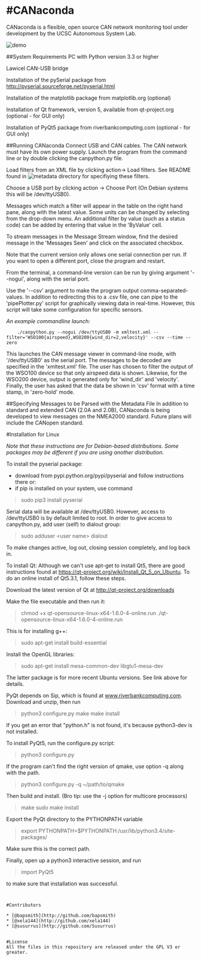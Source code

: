 #**CANaconda**
==========
CANaconda is a flexible, open source CAN network monitoring tool under development by the UCSC Autonomous System Lab.

![demo](http://i39.tinypic.com/2gxebg4.jpg)


##System Requirements
PC with Python version 3.3 or higher

Lawicel CAN-USB bridge 

Installation of the pySerial package from http://pyserial.sourceforge.net/pyserial.html

Installation of the matplotlib package from matplotlib.org (optional)

Installation of Qt framework, version 5, available from qt-project.org (optional - for GUI only)

Installation of PyQt5 package from riverbankcomputing.com (optional - for GUI only)


##Running CANaconda
Connect USB and CAN cables. The CAN network must have its own power supply. Launch the program from the command line or by double clicking the canpython.py file.

Load filters from an XML file by clicking action-> Load filters. See README found in ![metadata](http://www.github.com/xela144/CANaconda/tree/master/metadata) directory for specifiying these filters.

Choose a USB port by clicking action -> Choose Port (On Debian systems this will be /dev/ttyUSB0).

Messages which match a filter will appear in the table on the right hand pane, along with the latest value. Some units can be changed by selecting from the drop-down menu. An additional filter by value (such as a status code) can be added by entering that value in the 'ByValue' cell.

To stream messages in the Message Stream window, find the desired message in the 'Messages Seen' and click on the associated checkbox.

Note that the current version only allows one serial connection per run. If you want to open a different port, close the program and restart.

From the terminal, a command-line version can be run by giving argument '--nogui', along with the serial port.

Use the '--csv' argument to make the program output comma-separated-values. In addition to redirecting this to a .csv file, one can pipe to the 'pipePlotter.py' script for graphically viewing data in real-time. However, this script will take some configuration for specific sensors.


*An example commandline launch:*
```
    ./canpython.py --nogui /dev/ttyUSB0 -m xmltest.xml --filter='WSO100{airspeed},WSO200{wind_dir=2,velocity}' --csv --time --zero
```

This launches the CAN message viewer in command-line mode, with '/dev/ttyUSB0' as the serial port. The messages to be decoded are specified in the 'xmltest.xml' file. The user has chosen to filter the output of the WSO100 device so that only airspeed data is shown. Likewise, for the WSO200 device, output is generated only for 'wind\_dir' and 'velocity'. Finally, the user has asked that the data be shown in 'csv' format with a time stamp, in 'zero-hold' mode.


##Specifying Messages to be Parsed with the Metadata File
In addition to standard and extended CAN (2.0A and 2.0B), CANaconda is being developed to view messages on the NMEA2000 standard. Future plans will include the CANopen standard. 

#Installation for Linux

_Note that these instructions are for Debian-based distributions. Some packages may be different if you are using another distribution._

To install the pyserial package:
 * download from pypi.python.org/pypi/pyserial and follow instructions there or:
 * if pip is installed on your system, use command

> sudo pip3 install pyserial
     

Serial data will be available at /dev/ttyUSB0. However, access to /dev/ttyUSB0 is by default limited to root. In order to give access to canpython.py, add user (self) to dialout group:

> sudo adduser \<user name\> dialout

To make changes active, log out, closing session completely, and log back in.

To install Qt:
Although we can't use apt-get to install Qt5, there are good instructions found at https://qt-project.org/wiki/Install_Qt_5_on_Ubuntu. To do an online install of Qt5.3.1, follow these steps.

Download the latest version of Qt at http://qt-project.org/downloads

Make the file executable and then run it:

>chmod +x qt-opensource-linux-x64-1.6.0-4-online.run 
>./qt-opensource-linux-x64-1.6.0-4-online.run 

This is for installing g++:

>sudo apt-get install build-essential

Install the OpenGL libraries:

>sudo apt-get install mesa-common-dev libglu1-mesa-dev

The latter package is for more recent Ubuntu versions. See link above for details.

PyQt depends on Sip, which is found at www.riverbankcomputing.com. Download and unzip, then run

>python3 configure.py
>make
>make install

If you get an error that "python.h" is not found, it's because python3-dev is not installed.

To install PyQt5, run the configure.py script:

>python3 configure.py 

If the program can't find the right version of qmake, use option -q along with the path.

>python3 configure.py -q  ~/path/to/qmake
 
Then build and install. (Bro tip: use the -j option for multicore processors)

>make
>sudo make install

Export the PyQt directory to the PYTHONPATH variable
>export PYTHONPATH=$PYTHONPATH:/usr/lib/python3.4/site-packages/

Make sure this is the correct path.

Finally, open up a python3 interactive session, and run
>import PyQt5

to make sure that installation was successful.


```


#Contributors

* [@bapsmith](http://github.com/bapsmith)
* [@xela144](http://github.com/xela144)
* [@susurrus](http://github.com/Susurrus)


#License
All the files in this repository are released under the GPL V3 or greater.
